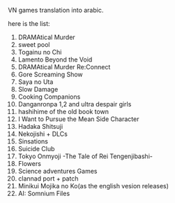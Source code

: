 VN games translation into arabic.

here is the list:
1. DRAMAtical Murder
2. sweet pool
3. Togainu no Chi
4. Lamento Beyond the Void 
5. DRAMAtical Murder Re:Connect
6. Gore Screaming Show
7. Saya no Uta 
8. Slow Damage 
9. Cooking Companions 
10. Danganronpa 1,2 and ultra despair girls 
11. hashihime of the old book town
12. I Want to Pursue the Mean Side Character
13. Hadaka Shitsuji
14. Nekojishi + DLCs 
15. Sinsations
16. Suicide Club
17. Tokyo Onmyoji -The Tale of Rei Tengenjibashi-
18. Flowers
19. Science adventures Games
20. clannad port + patch
21. Minikui Mojika no Ko(as the english vesion releases)
22. AI: Somnium Files
